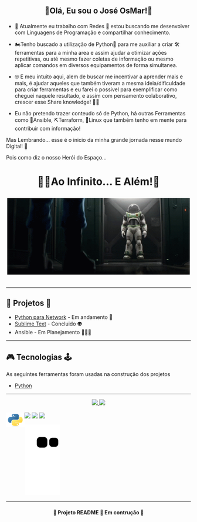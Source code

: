 <h2><p align="center"> 👾Olá, Eu sou o José OsMar!🌊</p></h2>

- 🔭 Atualmente eu trabalho com Redes 🌱 estou buscando me desenvolver com Linguagens de Programação e compartilhar conhecimento.

- 🏍Tenho buscado a utilização de Python🐍 para me auxiliar a criar 🛠 ferramentas para a minha area e assim ajudar a otimizar ações repetitivas, 
  ou até mesmo fazer coletas de informação ou mesmo aplicar comandos em diversos equipamentos de forma simultanea.

- 🤓 E meu intuito aqui, alem de buscar me incentivar a aprender mais e mais, é ajudar aqueles que também tiveram a mesma ideia/dificuldade para criar ferramentas e eu   farei o possivel para exemplificar como cheguei naquele resultado, e assim com pensamento colaborativo, crescer esse Share knowledge! 🐱‍🏍
  
- Eu não pretendo trazer conteudo só de Python, há outras Ferramentas como 🔨Ansible, ⛏Terraform, 🔧Linux que também tenho em mente para contribuir com informação!

Mas Lembrando... esse é o inicio da minha grande jornada nesse mundo Digital! 🤖

Pois como diz o nosso Herói do Espaço...

<h1>
  <p align="center">  👨‍🚀Ao Infinito... E Além!🚀</p>
  <p align="center"><img title="Readme" src="https://github.com/ozumaru/ozumaru/blob/main/lightyear-buzz-lightyear.gif" alt="README" ></p>
</h1>

---
## 🥊 Projetos 🥋
  - [Python para Network](https://github.com/ozumaru/CiscoDevNet---Python) - Em andamento 🚧
  - [Sublime Text](https://github.com/ozumaru/Ozumaru-Sublime-Text-) - Concluido 👽
  - Ansible - Em Planejamento 👨🏻‍💻
---
## 🎮 Tecnologias 🕹

As seguintes ferramentas foram usadas na construção dos projetos 

  - [Python](https://www.python.org) 

---
<div align="center">
  <a href="https://github.com/ozumaru">
  <img height="180em" src="https://github-readme-stats.vercel.app/api?username=ozumaru&show_icons=true&theme=dark&include_all_commits=true&count_private=true"/>
  <img height="180em" src="https://github-readme-stats.vercel.app/api/top-langs/?username=ozumaru&layout=compact&langs_count=7&theme=dark"/>
</div>
  
<div style="display: inline_block"><br> 
  <img align="left" alt="Rafa-Python" height="40" width="50" src="https://raw.githubusercontent.com/devicons/devicon/master/icons/python/python-original.svg">  
  <a href="https://www.instagram.com/ozumaru/" target="_blank"><img src="https://img.shields.io/badge/-Instagram-%23E4405F?style=for-the-badge&logo=instagram&logoColor=white" target="_blank"></a>
  <a href="https://www.linkedin.com/in/jose-osmar-caitano-06089113a/" target="_blank"><img src="https://img.shields.io/badge/-LinkedIn-%230077B5?style=for-the-badge&logo=linkedin&logoColor=white" target="_blank"></a>  
  <a href = "mailto:j.osmarcaitano@gmail.com"><img src="https://img.shields.io/badge/-Gmail-%23333?style=for-the-badge&logo=gmail&logoColor=white" target="_blank"></a>

![Snake animation](https://github.com/ozumaru/ozumaru/blob/output/github-contribution-grid-snake.svg)
  
</div>

---
<h4 align="center">
  🚧  Projeto README 🚀 Em contrução 🚧
</h4>
